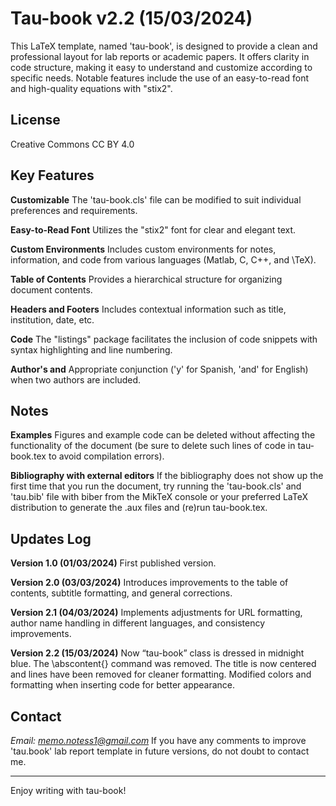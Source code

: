 # Tau-book v2.2 (15/03/2024)

This LaTeX template, named 'tau-book', is designed to provide a clean and professional layout for lab reports or academic papers. It offers clarity in code structure, making it easy to understand and customize according to specific needs. Notable features include the use of an easy-to-read font and high-quality equations with "stix2".

## License

Creative Commons CC BY 4.0

## Key Features

**Customizable**
The 'tau-book.cls' file can be modified to suit individual preferences and requirements.

**Easy-to-Read Font**
Utilizes the "stix2" font for clear and elegant text.

**Custom Environments**
Includes custom environments for notes, information, and code from various languages (Matlab, C, C++, and \TeX).

**Table of Contents**
Provides a hierarchical structure for organizing document contents.

**Headers and Footers**
Includes contextual information such as title, institution, date, etc.

**Code**
The "listings" package facilitates the inclusion of code snippets with syntax highlighting and line numbering.

**Author's and**
Appropriate conjunction ('y' for Spanish, 'and' for English) when two authors are included.

## Notes

**Examples**
Figures and example code can be deleted without affecting the functionality of the document (be sure to delete such lines of code in tau-book.tex to avoid compilation errors).

**Bibliography with external editors**
If the bibliography does not show up the first time that you run the document, try running the 'tau-book.cls' and 'tau.bib' file with biber from the MikTeX console or your preferred LaTeX distribution to generate the .aux files and (re)run tau-book.tex.

## Updates Log

**Version 1.0 (01/03/2024)**
First published version.

**Version 2.0 (03/03/2024)** 
Introduces improvements to the table of contents, subtitle formatting, and general corrections.

**Version 2.1 (04/03/2024)** 
Implements adjustments for URL formatting, author name handling in different languages, and consistency improvements.

**Version 2.2 (15/03/2024)** 
Now “tau-book” class is dressed in midnight blue. The \abscontent{}
command was removed. The title is now centered and lines have been removed for cleaner formatting. Modified colors and formatting when inserting code for better appearance.

## Contact

*Email: memo.notess1@gmail.com*
If you have any comments to improve 'tau.book' lab report template in future versions, do not doubt to contact me.

-------
Enjoy writing with tau-book!